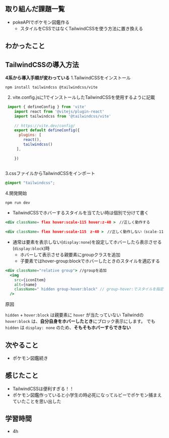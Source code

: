 ## 取り組んだ課題一覧
- pokeAPIでポケモン図鑑作る
    - スタイルをCSSではなくTailwindCSSを使う方法に置き換える
## わかったこと
## TailwindCSSの導入方法
 **4系から導入手順が変わっている**
 1.TailwindCSSをインストール
```
npm install tailwindcss @tailwindcss/vite
```    
2. vite.config.jsに1でインストールしたTailwindCSSを使用するように記載

```js
 import { defineConfig } from 'vite'
    import react from '@vitejs/plugin-react'
    import tailwindcss from '@tailwindcss/vite'
    
    // https://vite.dev/config/
    export default defineConfig({
      plugins: [
        react(),
        tailwindcss()
     ],
    
    })
   
  ``` 

    
   3.cssファイルからTailwindCSSをインポート
    
``` css  
@import "tailwindcss";
```    
    
  4.開発開始
    
```
npm run dev
```
    
- TailwindCSSでホバーするスタイルを当てたい時は個別で分けて書く

```jsx
<div className= flex hover:scale-115 hover:z-40 >　//正しく動作する
    
<div className= flex hover:scale-115　z-40 >　//正しく動作しない（scale-115のみスタイルが適応される）
```

- 通常は要素を表示しない(`display:none`)を設定してホバーしたら表示させる(`display:block`)時
    - ホバーして表示させる親要素にgroupクラスを追加
    - 子要素ではhover-group:blockでホバーしたときのスタイルを適応する

```jsx
<div className="relative group"> //groupを追加
  <img
    src={iconItem}
    alt={name}
    className=" hidden group-hover:block" // group-hover:でスタイルを指定
  />
```

    
原因
    
`hidden` + `hover:block` は親要素に `hover` が当たっていない
Tailwindの `hover:block` は、**自分自身をホバーしたとき**にブロック表示にします。 
でも `hidden` は `display: none` のため、**そもそもホバーすらできない**

## 次やること
- ポケモン図鑑続き
## 感じたこと
- TailwindCSSは便利すぎる！！
- ポケモン図鑑作っていると小学生の時必死になってルビーでポケモン捕まえていたことを思い出した
## 学習時間
- 4h